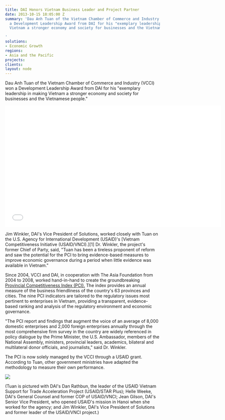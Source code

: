```yaml
---
title: DAI Honors Vietnam Business Leader and Project Partner
date: 2013-10-15 18:05:00 Z
summary: 'Dau Anh Tuan of the Vietnam Chamber of Commerce and Industry (VCCI) won
  a Development Leadership Award from DAI for his "exemplary leadership in making
  Vietnam a stronger economy and society for businesses and the Vietnamese people."

'
solutions:
- Economic Growth
regions:
- Asia and the Pacific
projects: 
clients: 
layout: node
---
```


Dau Anh Tuan of the Vietnam Chamber of Commerce and Industry (VCCI) won a Development Leadership Award from DAI for his "exemplary leadership in making Vietnam a stronger economy and society for businesses and the Vietnamese people."

<iframe allowfullscreen="" frameborder="0" height="394" mozallowfullscreen="" src="//player.vimeo.com/video/76957221" webkitallowfullscreen="" width="703"></iframe>

Jim Winkler, DAI's Vice President of Solutions, worked closely with Tuan on the U.S. Agency for International Development (USAID)'s [Vietnam Competitiveness Initiative (USAID/VNCI).][1] Dr. Winkler, the project's former Chief of Party, said, "Tuan has been a tireless proponent of reform and saw the potential for the PCI to bring evidence-based measures to improve economic governance during a period when little evidence was available in Vietnam."

Since 2004, VCCI and DAI, in cooperation with The Asia Foundation from 2004 to 2008, worked hand-in-hand to create the groundbreaking [Provincial Competitiveness Index (PCI).][2] The index provides an annual measure of the business friendliness of the country's 63 provinces and cities. The nine PCI indicators are tailored to the regulatory issues most pertinent to enterprises in Vietnam, providing a transparent, evidence-based ranking and analysis of the regulatory environment and economic governance.

"The PCI report and findings that augment the voice of an average of 8,000 domestic enterprises and 2,000 foreign enterprises annually through the most comprehensive firm survey in the country are widely referenced in policy dialogue by the Prime Minister, the U.S. Ambassador, members of the National Assembly, ministers, provincial leaders, academics, bilateral and multilateral donor officials, and journalists," said Dr. Winkler.

The PCI is now solely managed by the VCCI through a USAID grant. According to Tuan, other government ministries have adapted the methodology to measure their own performance.

![][3]

(Tuan is pictured with DAI's Dan Rathbun, the leader of the USAID Vietnam Support for Trade Acceleration Project (USAID/STAR Plus); Helle Weeke, DAI's General Counsel and former COP of USAID/VNCI; Jean Gilson, DAI's Senior Vice President, who opened USAID's mission in Hanoi when she worked for the agency; and Jim Winkler, DAI's Vice President of Solutions and former leader of the USAID/VNCI project.)

[2]: http://dai-global-developments.com/doing-more-with-doing-business-vietnam-provincial-competitiveness-index?utm_source=daidotcom
[3]: https://assetify-dai.com/news/VCCIaward.jpg
